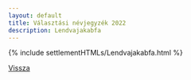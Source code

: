 ```yaml
---
layout: default
title: Választási névjegyzék 2022
description: Lendvajakabfa
---
```


{% include settlementHTMLs/Lendvajakabfa.html %}

[Vissza](../)